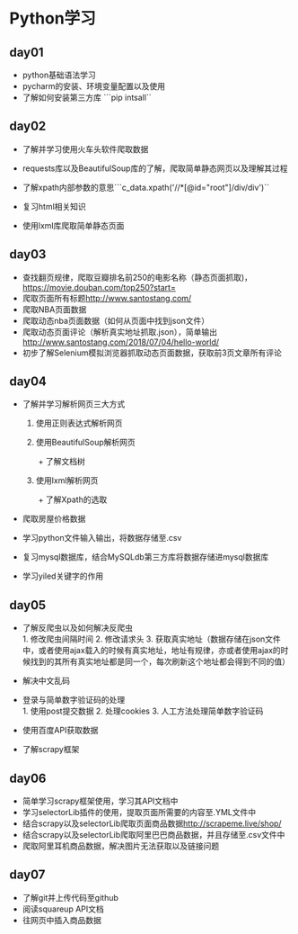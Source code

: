 # Python学习  

## day01

* python基础语法学习   
* pycharm的安装、环境变量配置以及使用  
* 了解如何安装第三方库 ```pip intsall``

## day02  

* 了解并学习使用火车头软件爬取数据

* requests库以及BeautifulSoup库的了解，爬取简单静态网页以及理解其过程
* 了解xpath内部参数的意思```c_data.xpath('//*[@id="root"]/div/div')``
* 复习html相关知识
* 使用lxml库爬取简单静态页面

## day03  

* 查找翻页规律，爬取豆瓣排名前250的电影名称（静态页面抓取)，<https://movie.douban.com/top250?start=>
* 爬取页面所有标题<http://www.santostang.com/>
* 爬取NBA页面数据
* 爬取动态nba页面数据（如何从页面中找到json文件）  
* 爬取动态页面评论（解析真实地址抓取.json），简单输出<http://www.santostang.com/2018/07/04/hello-world/>
* 初步了解Selenium模拟浏览器抓取动态页面数据，获取前3页文章所有评论

## day04  

* 了解并学习解析网页三大方式  

     1. 使用正则表达式解析网页  

     2. 使用BeautifulSoup解析网页  

        ​    + 了解文档树

     3. 使用lxml解析网页  

        ​    + 了解Xpath的选取

* 爬取房屋价格数据  
* 学习python文件输入输出，将数据存储至.csv  
* 复习mysql数据库，结合MySQLdb第三方库将数据存储进mysql数据库
* 学习yiled关键字的作用

## day05  

* 了解反爬虫以及如何解决反爬虫  
         1. 修改爬虫间隔时间
         2. 修改请求头
         3. 获取真实地址（数据存储在json文件中，或者使用ajax载入的时候有真实地址，地址有规律，亦或者使用ajax的时候找到的其所有真实地址都是同一个，每次刷新这个地址都会得到不同的值）

* 解决中文乱码  
* 登录与简单数字验证码的处理  
         1. 使用post提交数据
         2. 处理cookies
         3. 人工方法处理简单数字验证码  

* 使用百度API获取数据  
* 了解scrapy框架

## day06  

* 简单学习scrapy框架使用，学习其API文档中  
* 学习selectorLib插件的使用，提取页面所需要的内容至.YML文件中
* 结合scrapy以及selectorLib爬取页面商品数据<http://scrapeme.live/shop/>
* 结合scrapy以及selectorLib爬取阿里巴巴商品数据，并且存储至.csv文件中
* 爬取阿里耳机商品数据，解决图片无法获取以及链接问题

## day07 

* 了解git并上传代码至github
* 阅读squareup API文档
* 往网页中插入商品数据
